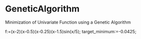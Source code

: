 # GeneticAlgorithm
Minimization of Univariate Function using a Genetic Algorithm

f:=(x-2)(x-0.5)(x-0.25)(x-1.5)sin(x/5);
target_minimum:=-0.0425;
